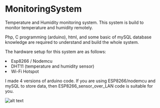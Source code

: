 # MonitoringSystem
Temperature and Humidity monitoring system.
This system is build to monitor temperature and humidity remotely.

Php, C programming (arduino), html, and some basic of mySQL database knowledge are required to understand and build the whole system.

The hardware setup for this system are as follows:
 <li> Esp8266 / Nodemcu</li>
 <li> DHT11 (temperature and humidity sensor)</li>
 <li> Wi-Fi Hotspot</li>




I made 4 versions of arduino code. If you are using ESP8266/nodemcu and mySQL to store data, then ESP8266_sensor_over_LAN code is suitable for you.

![alt text](https://github.com/EvhynAndrianto/MonitoringSystem/blob/master/jpgraphresult.jpg)
